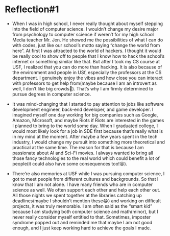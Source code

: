 # Reflection#1

- When I was in high school, I never really thought about myself stepping into the field of computer science. I wouldn’t change my desire major from psychology to computer science if weren’t for my high school Media teacher Mr. Jen. He showed me the possibilities of what I can do with codes, just like our school’s motto saying “change the world from here”. At first I was attracted to the world of hackers. I thought it would be really cool to show off to people that I know how to hack the school’s internet or something similar like that. But after I took my CS course at USF, I realized that you can do more than hacking. It is also because of the environment and people in USf, especially the professors at the CS department. I genuinely enjoy the vibes and how close you can interact with professors to get help from(maybe because I am an introvert as well, I don’t like big crowds😬). That’s why I am firmly determined to pursue degrees in computer science.

- It was mind-changing that I started to pay attention to jobs like software development engineer, back-end developer, and game developer. I imagined myself one day working for big companies such as Google, Amazon, Microsoft, and maybe Riots if Riots are interested in the games I planned to bring to the world some day. When I graduated college, I would most likely look for a job in SDE first because that’s really what is in my mind at the moment. After maybe a few years spent in the tech industry, I would change my pursuit into something more theoretical and practical at the same time. The reason for that is because I am passionate about AI and Sci-Fi movies. I always wanted to bring all those fancy technologies to the real world which could benefit a lot of people(it could also have some consequences too!😫).

- There’re also memories at USF while I was pursuing computer science, I got to meet people from different cultures and backgrounds. So that I know that I am not alone. I have many friends who are in computer science as well. We often support each other and help each other out. All those nights we spent together at the libraries catching up deadlines(maybe I shouldn’t mention these😂) and working on difficult projects, it was truly memorable. I am often said as the “smart kid” because I am studying both computer science and math(minor), but I never really consider myself entitled to that. Sometimes, imposter syndrome popped out and reminded me that maybe I am not good enough, and I just keep working hard to achieve the goals I made.
